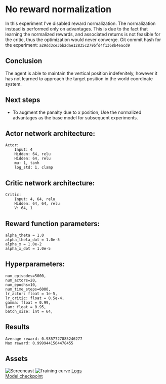 # No reward normalization

In this experiment I've disabled reward normalization.
The normalization instead is performed only on advantages.
This is due to the fact that learning the normalized rewards, and associated returns is not feasible for the critic, thus the optimization would never converge.
Git commit hash for the experiment: `a29dd3ce3bb2dae12835c279bfd4f1368b4eacd9`

## Conclusion

The agent is able to maintain the vertical position indefenitely, however it has not learned to approach the target position in the world coordinate system.

## Next steps

- To augment the panalty due to x position, Use the normalized advantages as the base model for subsequent experiments.

## Actor network architecture:  

```
Actor:
    Input: 4
    Hidden: 64, relu
    Hidden: 64, relu
    mu: 1, tanh
    log_std: 1, clamp
```

## Critic network architecture:  

```
Critic:
    Input: 4, 64, relu
    Hidden: 64, 64, relu
    V: 64, 1
```

## Reward function parameters:

```
alpha_theta = 1.0
alpha_theta_dot = 1.0e-5
alpha_x = 1.0e-2
alpha_x_dot = 1.0e-5
```

## Hyperparameters:

```
num_episodes=5000,
num_actors=20,
num_epochs=10,
num_time_steps=6000,
lr_actor: float = 1e-5,
lr_critic: float = 0.5e-4,
gamma: float = 0.99,
lam: float = 0.95,
batch_size: int = 64,
```

## Results

```
Average reward: 0.9857727885246277
Max reward: 0.9999441504478455
```

## Assets

![Screencast](https://drive.google.com/uc?export=view&id=1yyTquiBVBR-FroSPXF2pkwb3ID52YVp1)
![Training curve](https://drive.google.com/uc?export=view&id=1NWsUjjLtYr2XbjHCa4PyVcCddQBvBKEm)
[Logs](https://drive.google.com/file/d/1TihEnzzaqt8vpBXcCeDLVGJQ3v6XeozK/view?usp=drive_link)  
[Model checkpoint](https://drive.google.com/file/d/1dggc1lkngiCZiMt0I3060wVkuzOW8ARp/view?usp=drive_link)

